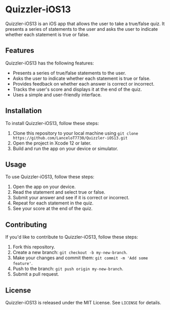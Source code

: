 # Quizzler-iOS13

Quizzler-iOS13 is an iOS app that allows the user to take a true/false quiz. It presents a series of statements to the user and asks the user to indicate whether each statement is true or false.

## Features

Quizzler-iOS13 has the following features:

- Presents a series of true/false statements to the user.
- Asks the user to indicate whether each statement is true or false.
- Provides feedback on whether each answer is correct or incorrect.
- Tracks the user's score and displays it at the end of the quiz.
- Uses a simple and user-friendly interface.

## Installation

To install Quizzler-iOS13, follow these steps:

1. Clone this repository to your local machine using `git clone https://github.com/LanceloT7730/Quizzler-iOS13.git`
2. Open the project in Xcode 12 or later.
3. Build and run the app on your device or simulator.

## Usage

To use Quizzler-iOS13, follow these steps:

1. Open the app on your device.
2. Read the statement and select true or false.
3. Submit your answer and see if it is correct or incorrect.
4. Repeat for each statement in the quiz.
5. See your score at the end of the quiz.

## Contributing

If you'd like to contribute to Quizzler-iOS13, follow these steps:

1. Fork this repository.
2. Create a new branch: `git checkout -b my-new-branch`.
3. Make your changes and commit them: `git commit -m 'Add some feature'`.
4. Push to the branch: `git push origin my-new-branch`.
5. Submit a pull request.

## License

Quizzler-iOS13 is released under the MIT License. See `LICENSE` for details.
